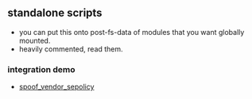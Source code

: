 ## standalone scripts
- you can put this onto post-fs-data of modules that you want globally mounted.
- heavily commented, read them.

### integration demo
- [spoof_vendor_sepolicy](https://github.com/backslashxx/spoof_vendor_sepolicy)

